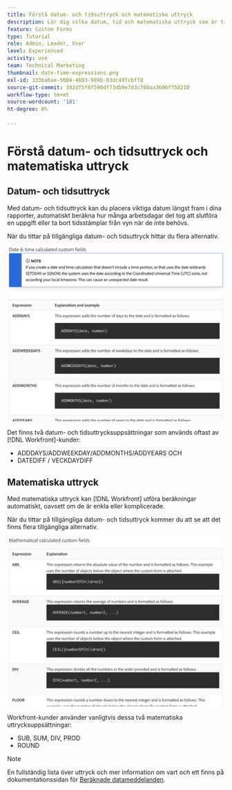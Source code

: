 ```yaml
---
title: Förstå datum- och tidsuttryck och matematiska uttryck
description: Lär dig vilka datum, tid och matematiska uttryck som är tillgängliga och vilka som är tillgängliga när du skapar anpassade data i Adobe [!UICONTROL Workfront].
feature: Custom Forms
type: Tutorial
role: Admin, Leader, User
level: Experienced
activity: use
team: Technical Marketing
thumbnail: date-time-expressions.png
exl-id: 333ba6ae-5004-4693-989b-03dc49fcbff8
source-git-commit: 382df5f0f590df73db9e7d3c708aa3606f750210
workflow-type: tm+mt
source-wordcount: '181'
ht-degree: 0%

---
```


# Förstå datum- och tidsuttryck och matematiska uttryck

## Datum- och tidsuttryck

Med datum- och tidsuttryck kan du placera viktiga datum längst fram i dina rapporter, automatiskt beräkna hur många arbetsdagar det tog att slutföra en uppgift eller ta bort tidsstämplar från vyn när de inte behövs.

När du tittar på tillgängliga datum- och tidsuttryck hittar du flera alternativ.

![Exempeluttryck för datum och tid](assets/datetimeexpressions01.png)

Det finns två datum- och tidsuttrycksuppsättningar som används oftast av [!DNL Workfront]-kunder:

* ADDDAYS/ADDWEEKDAY/ADDMONTHS/ADDYEARS OCH
* DATEDIFF / VECKDAYDIFF

## Matematiska uttryck

Med matematiska uttryck kan [!DNL Workfront] utföra beräkningar automatiskt, oavsett om de är enkla eller komplicerade.

När du tittar på tillgängliga datum- och tidsuttryck kommer du att se att det finns flera tillgängliga alternativ.

![Exempel på matematiska uttryck](assets/datetimeexpressions02.png)

Workfront-kunder använder vanligtvis dessa två matematiska uttrycksuppsättningar:

* SUB, SUM, DIV, PROD
* ROUND

>[!NOTE]
>
>En fullständig lista över uttryck och mer information om vart och ett finns på dokumentationssidan för [Beräknade datameddelanden](https://experienceleague.adobe.com/sv/docs/workfront/using/reporting/reports/calculated-custom-data/calculated-data-expressions).

